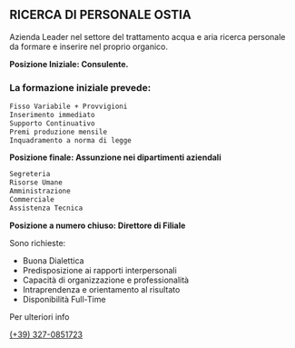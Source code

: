 ## RICERCA DI PERSONALE OSTIA


Azienda Leader nel settore del trattamento acqua e aria ricerca personale da formare e inserire nel proprio organico.

**Posizione Iniziale: Consulente.**


### La formazione iniziale prevede:

```markdown
Fisso Variabile + Provvigioni
Inserimento immediato
Supporto Continuativo
Premi produzione mensile
Inquadramento a norma di legge
```

**Posizione finale: Assunzione nei dipartimenti aziendali**

```markdown
Segreteria
Risorse Umane
Amministrazione
Commerciale
Assistenza Tecnica
 ```
 
 
 **Posizione a numero chiuso: Direttore di Filiale**
 
 Sono richieste:
 
- Buona Dialettica
- Predisposizione ai rapporti interpersonali
- Capacità di organizzazione e professionalità
- Intraprendenza e orientamento al risultato
- Disponibilità Full-Time


Per ulteriori info

<a href="tel:+393270851723">(+39) 327-0851723</a>
